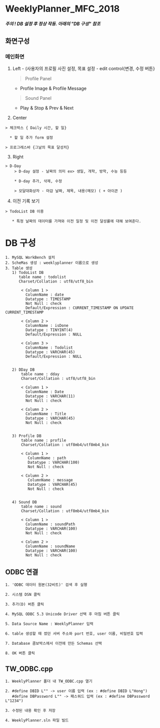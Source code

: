 # WeeklyPlanner_MFC_2018 

##### 주의 !      DB 설정 후 정상 작동. 아래의 "DB 구성" 참조 


## 화면구성

 ###  메인화면

  1) Left  - (사용자의 프로필 사진 설정, 목표 설정 - edit control{변경, 수정 버튼}
    
     > Profile Panel
     
       * Profile Image & Profile Message
      
     > Sound Panel
      
       * Play & Stop & Prev & Next
  
  2) Center
  
    > 체크박스 { Daily 시간, 할 일}
    
      * 할 일 추가 form 설정
      
    > 프로그레스바 {그날의 목표 달성치}
    
      
  3) Right
  
    > D-Day
        > D-day 설정 - 날짜의 의미 ex> 생일, 개학, 방학, 수능 등등
      
        * D-day 추가, 삭제, 수정
        
        > 모달대화상자 - 마감 날짜, 제목, 내용(메모) ( + 아이콘 )
        
          
  4) 이전 기록 보기
  
    > TodoList DB 이용
      
       * 특정 날짜의 데이터를 가져와 이전 일정 및 이전 달성률에 대해 보여준다.
  
#  DB 구성 
  
    1. MySQL WorkBench 설치
    2. ScheMas 생성 : weeklyplanner 이름으로 생성
    3. Table 생성
       1) TodoList DB
          table name : todolist
          Charset/Collation : utf8/utf8_bin
          
           < Column 1 >
             ColumnName : date
             Datatype : TIMESTAMP
             Not Null : check
             Default/Expression : CURRENT_TIMESTAMP ON UPDATE CURRENT_TIMESTAMP
             
           < Column 2 >
             ColumnName : isDone
             Datatype : TINYINT(4)
             Default/Expression : NULL
             
           < Column 3 >
             ColumnName : Todolist
             Datatype : VARCHAR(45)
             Default/Expression : NULL
             
             
       2) DDay DB
           table name : dday
           Charset/Collation : utf8/utf8_bin
           
           < Column 1 >
             ColumnName : Date
             Datatype : VARCHAR(11)
             Not Null : check
             
           < Column 2 >
             ColumnName : Title
             Datatype : VARCHAR(45)
             Not Null : check


       3) Profile DB  
           table name : profile
           Charset/Collation : utf8mb4/utf8mb4_bin
           
           < Column 1 >
              ColumnName : path
              Datatype : VARCHAR(100)
              Not Null : check
              
           < Column 2 >
              ColumnName : message
              Datatype : VARCHAR(45)
              Not Null : check
              
              
       4) Sound DB
           table name : sound
           Charset/Collation : utf8mb4/utf8mb4_bin
           
           < Column 1 >
             ColumnName : soundPath
             Datatype : VARCHAR(100)
             Not Null : check
             
           < Column 2 >
             ColumnName : soundName
             Datatype : VARCHAR(100)
             Not Null : check


##  ODBC 연결

    1. 'ODBC 데이터 원본(32비트)' 검색 후 실행
    
    2. 시스템 DSN 클릭
    
    3. 추가(D) 버튼 클릭
    
    4. MySQL ODBC 5.3 Unicode Driver 선택 후 마침 버튼 클릭
    
    5. Data Source Name : WeeklyPlanner 입력
    
    6. table 생성할 때 썼던 서버 주소와 port 번호, user 이름, 비밀번호 입력
    
    7. Database 콤보박스에서 이전에 만든 Schemas 선택
    
    8. OK 버튼 클릭

## TW_ODBC.cpp 

    1. WeeklyPlanner 폴더 내 TW_ODBC.cpp 열기
    
    2. #define DBID L"" -> user 이름 입력 (ex : #define DBID L"Hong")
       #define DBPassword L"" -> 패스워드 입력 (ex : #define DBPassword L"1234")
       
    3. 수정된 내용 확인 후 저장
    
    4. WeeklyPlanner.sln 파일 빌드
